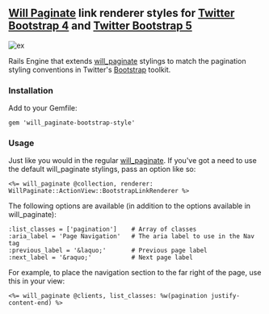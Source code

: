 ## [Will Paginate][wp] link renderer styles for [Twitter Bootstrap 4][bs4] and [Twitter Bootstrap 5][bs]

![ex](https://user-images.githubusercontent.com/2103263/117255171-01761800-ae52-11eb-9950-cf9e22772325.png)

Rails Engine that extends [will_paginate][wp] stylings to match the pagination styling conventions
in Twitter's [Bootstrap][bs] toolkit.

### Installation

Add to your Gemfile:  

    gem 'will_paginate-bootstrap-style'

### Usage

Just like you would in the regular [will_paginate][wp].  If you've got a need to use the default will_paginate stylings,
pass an option like so:

    <%= will_paginate @collection, renderer: WillPaginate::ActionView::BootstrapLinkRenderer %>

The following options are available (in addition to the options available in will_paginate):

    :list_classes = ['pagination']    # Array of classes
    :aria_label = 'Page Navigation'   # The aria label to use in the Nav tag
    :previous_label = '&laquo;'       # Previous page label
    :next_label = '&raquo;'           # Next page label

For example, to place the navigation section to the far right of the page, use this in your view:

    <%= will_paginate @clients, list_classes: %w(pagination justify-content-end) %>

[wp]: http://github.com/mislav/will_paginate
[bs]: http://getbootstrap.com/
[bs4]: http://getbootstrap.com/docs/4.0/
